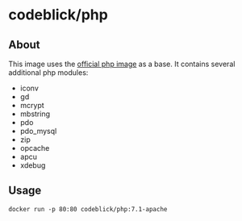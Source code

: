# codeblick/php

## About

This image uses the [official php image](https://hub.docker.com/_/php/) as a base. It contains several additional php modules:

- iconv
- gd
- mcrypt
- mbstring
- pdo
- pdo_mysql
- zip
- opcache
- apcu
- xdebug

## Usage

```shell
docker run -p 80:80 codeblick/php:7.1-apache
```

